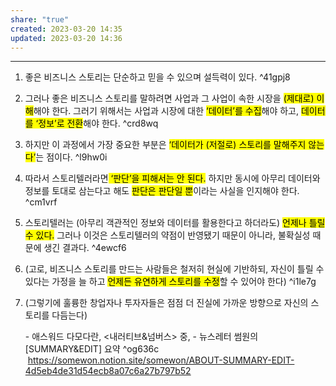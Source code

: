 ```yaml
---
share: "true"
created: 2023-03-20 14:35
updated: 2023-03-20 14:36
---
```


---
1. 좋은 비즈니스 스토리는 단순하고 믿을 수 있으며 설득력이 있다. ^41gpj8
2. 그러나 좋은 비즈니스 스토리를 말하려면 사업과 그 사업이 속한 시장을 <mark class="hltr-red">(제대로) 이해</mark>해야 한다. 그러기 위해서는 사업과 시장에 대한 <mark class="hltr-red">‘데이터’를 수집</mark>해야 하고, <mark class="hltr-red">데이터를 ‘정보’로 전환</mark>해야 한다. ^crd8wq
3. 하지만 이 과정에서 가장 중요한 부분은 <mark class="hltr-red">‘데이터가 (저절로) 스토리를 말해주지 않는다’</mark>는 점이다.  ^l9hw0i
4. 따라서 스토리텔러라면<mark class="hltr-red"> ‘판단’을 피해서는 안 된다.</mark> 하지만 동시에 아무리 데이터와 정보를 토대로 삼는다고 해도 <mark class="hltr-red">판단은 판단일 뿐</mark>이라는 사실을 인지해야 한다. ^cm1vrf
5. 스토리텔러는 (아무리 객관적인 정보와 데이터를 활용한다고 하더라도) <mark class="hltr-red">언제나 틀릴 수 있다.</mark> 그러나 이것은 스토리텔러의 약점이 반영됐기 때문이 아니라, 불확실성 때문에 생긴 결과다. ^4ewcf6
6. (고로, 비즈니스 스토리를 만드는 사람들은 철저히 현실에 기반하되, 자신이 틀릴 수 있다는 가정을 늘 하고 <mark class="hltr-red">언제든 유연하게 스토리를 수정</mark>할 수 있어야 한다) ^i1le7g
7. (그렇기에 훌륭한 창업자나 투자자들은 점점 더 진실에 가까운 방향으로 자신의 스토리를 다듬는다)
   
   \- 애스워드 다모다란, <내러티브&넘버스> 중,
   \- 뉴스레터 썸원의 \[SUMMARY&EDIT\] 요약 ^og636c
   https://somewon.notion.site/somewon/ABOUT-SUMMARY-EDIT-4d5eb4de31d54ecb8a07c6a27b797b52
